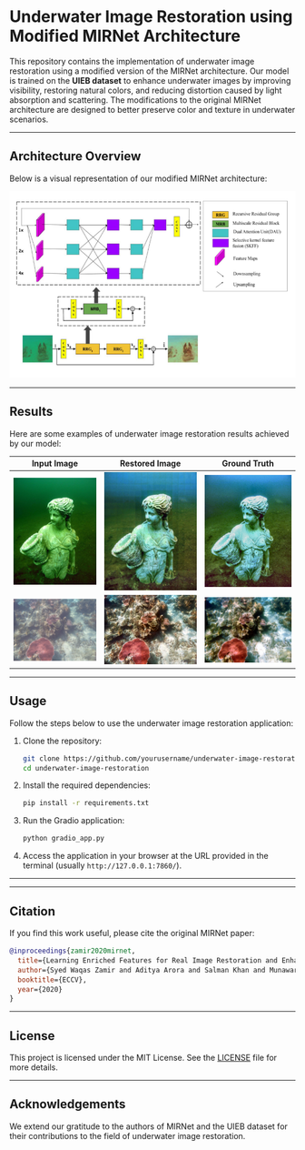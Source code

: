 # Underwater Image Restoration using Modified MIRNet Architecture

This repository contains the implementation of underwater image restoration using a modified version of the MIRNet architecture. Our model is trained on the **UIEB dataset** to enhance underwater images by improving visibility, restoring natural colors, and reducing distortion caused by light absorption and scattering. The modifications to the original MIRNet architecture are designed to better preserve color and texture in underwater scenarios.

---

## Architecture Overview

Below is a visual representation of our modified MIRNet architecture:

![Modified MIRNet Architecture](./architecture.png)

---

## Results

Here are some examples of underwater image restoration results achieved by our model:

| Input Image                          | Restored Image                          | Ground Truth                          |
|--------------------------------------|-----------------------------------------|---------------------------------------|
| ![Input Image](./assets/input1.png)  | ![Restored Image](./assets/mirnet1.png) | ![Ground Truth](./assets/gt1.png) |
| ![Input Image 2](./assets/input2.png)| ![Restored Image 2](./assets/mirnet2.png)| ![Ground Truth 2](./assets/gt2.png) |


---

## Usage

Follow the steps below to use the underwater image restoration application:

1. Clone the repository:
   ```bash
   git clone https://github.com/yourusername/underwater-image-restoration.git
   cd underwater-image-restoration
   ```

2. Install the required dependencies:
   ```bash
   pip install -r requirements.txt
   ```

3. Run the Gradio application:
   ```bash
   python gradio_app.py
   ```

4. Access the application in your browser at the URL provided in the terminal (usually `http://127.0.0.1:7860/`).

---

---

## Citation

If you find this work useful, please cite the original MIRNet paper:

```bibtex
@inproceedings{zamir2020mirnet,
  title={Learning Enriched Features for Real Image Restoration and Enhancement},
  author={Syed Waqas Zamir and Aditya Arora and Salman Khan and Munawar Hayat and Fahad Shahbaz Khan and Ming-Hsuan Yang},
  booktitle={ECCV},
  year={2020}
}
```

---

## License

This project is licensed under the MIT License. See the [LICENSE](./LICENSE) file for more details.

---

## Acknowledgements

We extend our gratitude to the authors of MIRNet and the UIEB dataset for their contributions to the field of underwater image restoration.
